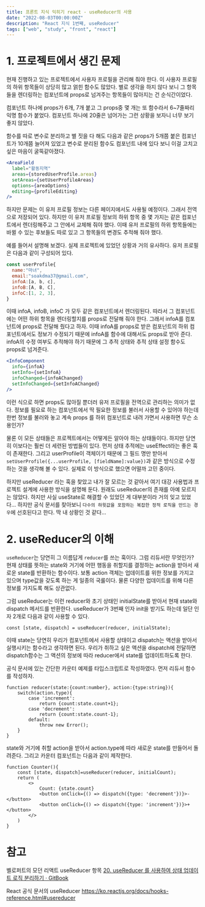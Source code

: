```yaml
---
title: 프론트 지식 익히기 react - useReducer의 사용
date: "2022-08-03T00:00:00Z"
description: "React 지식 1번째, useReducer"
tags: ["web", "study", "front", "react"]
---
```


# 1. 프로젝트에서 생긴 문제

현재 진행하고 있는 프로젝트에서 사용자 프로필을 관리해 줘야 한다. 이 사용자 프로필의 하위 항목들이 상당히 많고 얽힌 함수도 많았다. 별로 생각을 하지 않다 보니 그 항목들을 렌더링하는 컴포넌트에 props로 넘겨주는 항목들이 많아지는 건 순식간이었다.

컴포넌트 하나에 props가 6개, 7개 붙고 그 props중 몇 개는 또 함수라서 6~7줄짜리 익명 함수가 붙었다. 컴포넌트 하나에 20줄은 넘어가는 그런 상황을 보자니 너무 보기 좋지 않았다.

함수를 따로 변수로 분리하고 별 짓을 다 해도 다음과 같은 props가 5개쯤 붙은 컴포넌트가 10개쯤 늘어져 있었고 변수로 분리된 함수도 컴포넌트 내에 있다 보니 이걸 고치고 싶은 마음이 굴뚝같아졌다.

```jsx
<AreaField
  label="활동지역"
  areas={storedUserProfile.areas}
  setAreas={setUserProfileAreas}
  options={areaOptions}
  editing={profileEditing}
/>
```

하지만 문제는 이 유저 프로필 정보는 다른 페이지에서도 사용될 예정이다. 그래서 전역으로 저장되어 있다. 하지만 이 유저 프로필 정보의 하위 항목 중 몇 가지는 같은 컴포넌트에서 렌더링해주고 그 안에서 교체해 줘야 했다. 이때 유저 프로필의 하위 항목들에는 바뀔 수 있는 후보들도 따로 있고 그 항목들의 변경도 추적해 줘야 했다.

예를 들어서 설명해 보겠다. 실제 프로젝트에 있었던 상황과 거의 유사하다. 유저 프로필은 다음과 같이 구성되어 있다.

```jsx
const userProfile{
  name:"마녀",
  email:"soakdma37@gmail.com",
  infoA:[a, b, c],
  infoB:[A, B, C],
  infoC:[1, 2, 3],
}
```

이때 infoA, infoB, infoC 가 모두 같은 컴포넌트에서 렌더링된다. 따라서 그 컴포넌트에는 어떤 하위 항목을 렌더링할지를 props로 전달해 줘야 한다. 그래서 infoA를 컴포넌트에 props로 전달해 줬다고 하자. 이때 infoA를 props로 받은 컴포넌트의 하위 컴포넌트에서도 정보가 수정되기 때문에 infoA를 함수에 대해서도 props로 받아 준다. infoA의 수정 여부도 추적해야 하기 때문에 그 추적 상태와 추적 상태 설정 함수도 props로 넘겨준다.

```jsx
<InfoComponent
  info={infoA}
  setInfo={setInfoA}
  infoChanged={infoAChanged}
  setInfoChanged={setInfoAChanged}
/>
```

이런 식으로 하면 props도 많아질 뿐더러 유저 프로필을 전역으로 관리하는 의미가 없다. 정보를 필요로 하는 컴포넌트에서 딱 필요한 정보를 불러서 사용할 수 있어야 하는데 한번 정보를 불러와 놓고 계속 props 를 하위 컴포넌트로 내려 가면서 사용하면 무슨 소용인가?

물론 이 모든 상태들은 프로젝트에서는 어떻게든 알아야 하는 상태들이다. 하지만 당연히 이보다는 훨씬 더 세련된 방법들이 있다. 먼저 상태 추적에는 useEffect라는 좋은 훅이 존재한다. 그리고 userProfile이 객체이기 때문에 그 필드 명만 받아서 `setUserProfile({...userProfile, [fieldName]:value})`과 같은 방식으로 수정하는 것을 생각해 볼 수 있다. 실제로 이 방식으로 했으면 어떨까 고민 중이다.

하지만 useReducer 라는 훅을 찾았고 내가 잘 모르는 것 같아서 여기 대강 사용법과 프로젝트 설계에 사용한 방식을 설명해 둔다. 원래도 useReducer의 존재를 아예 모르지는 않았다. 하지만 사실 useState로 해결할 수 있었던 게 대부분이라 거의 잊고 있었다... 하지만 공식 문서를 찾아보니 `다수의 하윗값을 포함하는 복잡한 정적 로직을 만드는 경우`에 선호된다고 한다. 딱 내 상황인 것 같다...

# 2. useReducer의 이해

`useReducer`는 당연히 그 이름답게 `reducer`를 쓰는 훅이다. 그럼 리듀서란 무엇인가? 현재 상태를 뜻하는 state와 거기에 어떤 행동을 취할지를 결정하는 action을 받아서 새로운 state를 반환하는 함수이다. 보통 action 객체는 업데이트를 위한 정보를 가지고 있으며 type값을 갖도록 하는 게 일종의 국룰이다. 물론 다양한 업데이트를 위해 다른 정보를 가지도록 해도 상관없다.

그럼 useReducer는 이런 reducer와 초기 상태인 initialState를 받아서 현재 state와 dispatch 메서드를 반환한다. useReducer가 3번째 인자 init을 받기도 하는데 일단 인자 2개로 다음과 같이 사용할 수 있다.

```tsx
const [state, dispatch] = useReducer(reducer, initialState);
```

이때 state는 당연히 우리가 컴포넌트에서 사용할 상태이고 dispatch는 액션을 받아서 실행시키는 함수라고 생각하면 된다. 우리가 취하고 싶은 액션을 dispatch에 전달하면 dispatch함수는 그 액션의 정보에 따라 reducer에서 state를 업데이트하도록 한다.

공식 문서에 있는 간단한 카운터 예제를 타입스크립트로 작성하였다. 먼저 리듀서 함수를 작성하자. 

```tsx
function reducer(state:{count:number}, action:{type:string}){
    switch(action.type){
        case 'increment':
            return {count:state.count+1};
        case 'decrement':
            return {count:state.count-1};
        default:
            throw new Error();
    }
}
```

state와 거기에 취할 action을 받아서 action.type에 따라 새로운 state를 만들어서 돌려준다. 그리고 카운터 컴포넌트는 다음과 같이 제작한다.

```tsx
function Counter(){
    const [state, dispatch]=useReducer(reducer, initialCount);
    return (
        <>
            Count: {state.count}
            <button onClick={() => dispatch({type: 'decrement'})}>-</button>
            <button onClick={() => dispatch({type: 'increment'})}>+</button>
        </>
    )
}
```





# 참고

벨로퍼트의 모던 리액트 useReducer 항목 [20. useReducer 를 사용하여 상태 업데이트 로직 분리하기 · GitBook](https://react.vlpt.us/basic/20-useReducer.html)

React 공식 문서의 useReducer https://ko.reactjs.org/docs/hooks-reference.html#usereducer
